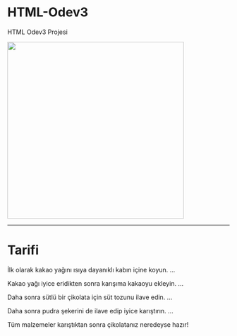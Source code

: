 # HTML-Odev3
HTML Odev3 Projesi

<!DOCTYPE html>
<html lang="tr">
    <img width="400" height="" src="image/santra-sport.jpg" alt="">
    <hr>
<head>
    <meta charset="UTF-8">
    <meta http-equiv="X-UA-Compatible" content="IE=edge">
    <meta name="viewport" content="width=device-width, initial-scale=1.0">
    <title>Çilolata Küpleri</title>
</head>
<h1>Tarifi</h1>
<p>İlk olarak kakao yağını ısıya dayanıklı kabın içine koyun. ...</p>
<p>Kakao yağı iyice eridikten sonra karışıma kakaoyu ekleyin. ...</p>
<p>Daha sonra sütlü bir çikolata için süt tozunu ilave edin. ...</p>
<p>Daha sonra pudra şekerini de ilave edip iyice karıştırın. ...</p>
<p>Tüm malzemeler karıştıktan sonra çikolatanız neredeyse hazır!</p>
<body>

</body>
</html>
